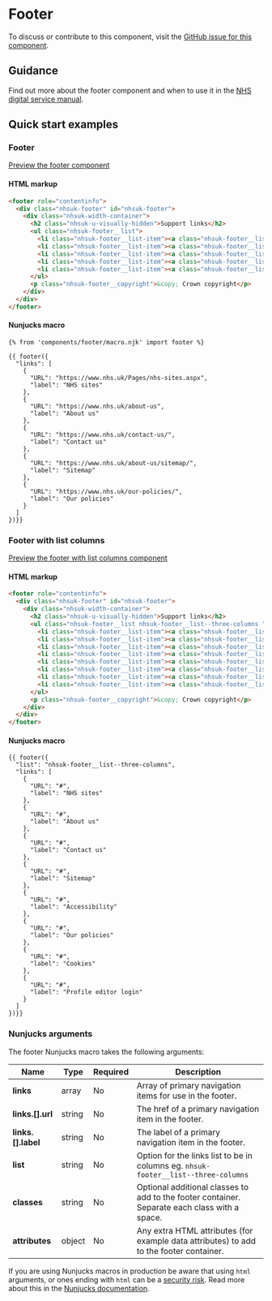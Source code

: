 # Footer

To discuss or contribute to this component, visit the [GitHub issue for this component](https://github.com/nhsuk/nhsuk-frontend/issues/168).

## Guidance
Find out more about the footer component and when to use it in the [NHS digital service manual](https://beta.nhs.uk/service-manual/styles-components-patterns/footer).

## Quick start examples

### Footer

[Preview the footer component](https://nhsuk.github.io/nhsuk-frontend/components/footer/index.html)

#### HTML markup

```html
<footer role="contentinfo">
  <div class="nhsuk-footer" id="nhsuk-footer">
    <div class="nhsuk-width-container">
      <h2 class="nhsuk-u-visually-hidden">Support links</h2>
      <ul class="nhsuk-footer__list">
        <li class="nhsuk-footer__list-item"><a class="nhsuk-footer__list-item-link" href="https://www.nhs.uk/Pages/nhs-sites.aspx">NHS sites</a></li>
        <li class="nhsuk-footer__list-item"><a class="nhsuk-footer__list-item-link" href="https://www.nhs.uk/about-us">About us</a></li>
        <li class="nhsuk-footer__list-item"><a class="nhsuk-footer__list-item-link" href="https://www.nhs.uk/contact-us/">Contact us</a></li>
        <li class="nhsuk-footer__list-item"><a class="nhsuk-footer__list-item-link" href="https://www.nhs.uk/about-us/sitemap/">Sitemap</a></li>
        <li class="nhsuk-footer__list-item"><a class="nhsuk-footer__list-item-link" href="https://www.nhs.uk/our-policies/">Our policies</a></li>
      </ul>
      <p class="nhsuk-footer__copyright">&copy; Crown copyright</p>
    </div>
  </div>
</footer>
```

#### Nunjucks macro

```
{% from 'components/footer/macro.njk' import footer %}

{{ footer({
  "links": [
    {
      "URL": "https://www.nhs.uk/Pages/nhs-sites.aspx",
      "label": "NHS sites"
    },
    {
      "URL": "https://www.nhs.uk/about-us",
      "label": "About us"
    },
    {
      "URL": "https://www.nhs.uk/contact-us/",
      "label": "Contact us"
    },
    {
      "URL": "https://www.nhs.uk/about-us/sitemap/",
      "label": "Sitemap"
    },
    {
      "URL": "https://www.nhs.uk/our-policies/",
      "label": "Our policies"
    }
  ]
})}}
```

### Footer with list columns

[Preview the footer with list columns component](https://nhsuk.github.io/nhsuk-frontend/components/footer/columns.html)

#### HTML markup

```html
<footer role="contentinfo">
  <div class="nhsuk-footer" id="nhsuk-footer">
    <div class="nhsuk-width-container">
      <h2 class="nhsuk-u-visually-hidden">Support links</h2>
      <ul class="nhsuk-footer__list nhsuk-footer__list--three-columns ">
        <li class="nhsuk-footer__list-item"><a class="nhsuk-footer__list-item-link" href="#">NHS sites</a></li>
        <li class="nhsuk-footer__list-item"><a class="nhsuk-footer__list-item-link" href="#">About us</a></li>
        <li class="nhsuk-footer__list-item"><a class="nhsuk-footer__list-item-link" href="#">Contact us</a></li>
        <li class="nhsuk-footer__list-item"><a class="nhsuk-footer__list-item-link" href="#">Sitemap</a></li>
        <li class="nhsuk-footer__list-item"><a class="nhsuk-footer__list-item-link" href="#">Accessibility</a></li>
        <li class="nhsuk-footer__list-item"><a class="nhsuk-footer__list-item-link" href="#">Our policies</a></li>
        <li class="nhsuk-footer__list-item"><a class="nhsuk-footer__list-item-link" href="#">Cookies</a></li>
        <li class="nhsuk-footer__list-item"><a class="nhsuk-footer__list-item-link" href="#">Profile editor login</a></li>
      </ul>
      <p class="nhsuk-footer__copyright">&copy; Crown copyright</p>
    </div>
  </div>
</footer>
```

#### Nunjucks macro

```
{{ footer({
  "list": "nhsuk-footer__list--three-columns",
  "links": [
    {
      "URL": "#",
      "label": "NHS sites"
    },
    {
      "URL": "#",
      "label": "About us"
    },
    {
      "URL": "#",
      "label": "Contact us"
    },
    {
      "URL": "#",
      "label": "Sitemap"
    },
    {
      "URL": "#",
      "label": "Accessibility"
    },
    {
      "URL": "#",
      "label": "Our policies"
    },
    {
      "URL": "#",
      "label": "Cookies"
    },
    {
      "URL": "#",
      "label": "Profile editor login"
    }
  ]
})}}
```

### Nunjucks arguments

The footer Nunjucks macro takes the following arguments:

| Name                         | Type     | Required  | Description  |
| -----------------------------|----------|-----------|--------------|
| **links**             | array    | No        | Array of primary navigation items for use in the footer. |
| **links.[].url**      | string   | No        | The href of a primary navigation item in the footer. |
| **links.[].label**    | string   | No        | The label of a primary navigation item in the footer. |
| **list**              | string   | No        | Option for the links list to be in columns eg. `nhsuk-footer__list--three-columns` |
| **classes**           | string   | No        | Optional additional classes to add to the footer container. Separate each class with a space. |
| **attributes**        | object   | No        | Any extra HTML attributes (for example data attributes) to add to the footer container. |

If you are using Nunjucks macros in production be aware that using `html` arguments, or ones ending with `html` can be a [security risk](https://developer.mozilla.org/en-US/docs/Glossary/Cross-site_scripting). Read more about this in the [Nunjucks documentation](https://mozilla.github.io/nunjucks/api.html#user-defined-templates-warning).
